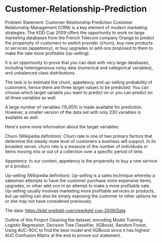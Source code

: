 # Customer-Relationship-Prediction
Problem Statement: Customer Relationship Prediction
Customer Relationship Management (CRM) is a key element of modern marketing strategies. The KDD Cup 2009 offers the opportunity to work on large marketing databases from the French Telecom company Orange to predict the propensity of customers to switch provider (churn), buy new products or services (appetency), or buy upgrades or add-ons proposed to them to make the sale more profitable (up-selling).

It is an opportunity to prove that you can deal with very large databases, including heterogeneous noisy data (numerical and categorical variables), and unbalanced class distributions. 

The task is to estimate the churn, appetency, and up-selling probability of customers, hence there are three target values to be predicted. You can choose which target variable you want to predict on or you can predict on all three variables as well. 

A large number of variables (15,000) is made available for prediction. However, a smaller version of the data set with only 230 variables is available as well.

Here's some more information about the target variables:

Churn (Wikipedia definition): Churn rate is one of two primary factors that determine the steady-state level of customers a business will support. In its broadest sense, churn rate is a measure of the number of individuals or items moving into or out of a collection over a specific period of time. 

Appetency: In our context, appetency is the propensity to buy a new service or a product.

Up-selling (Wikipedia definition): Up-selling is a sales technique whereby a salesman attempts to have the customer purchase more expensive items, upgrades, or other add-ons in an attempt to make a more profitable sale. Up-selling usually involves marketing more profitable services or products, but up-selling can also be simply exposing the customer to other options he or she may not have considered previously. 

The data: https://kdd.org/kdd-cup/view/kdd-cup-2009/Data 

Outline of this Project
Cleaning the dataset, encoding
Model Training Logistic Regression, Decision Tree Classifier, XGBoost, Random Forest, Using AUC-ROC to find the best model and XGBoost since it has highest AUC
Confusion Matrix at the end to proove our statement.

